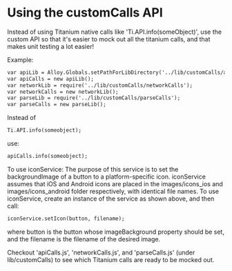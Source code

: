 Using the customCalls API
===========================
  
  
Instead of using Titanium native calls like 'Ti.API.info(someObject)', use the custom API so that it's easier to mock out all the titanium calls, and that makes unit testing a lot easier!
  
  
Example:
```html
var apiLib = Alloy.Globals.setPathForLibDirectory('../lib/customCalls/apiCalls');
var apiCalls = new apiLib();
var networkLib = require('../lib/customCalls/networkCalls');
var networkCalls = new networkLib();
var parseLib = require('../lib/customCalls/parseCalls');
var parseCalls = new parseLib();
```
Instead of
```html
Ti.API.info(someobject);
```
use:
```html
apiCalls.info(someobject);
```
  
To use iconService:
The purpose of this service is to set the backgroundImage of a button to a platform-specific icon. iconService assumes that iOS and Android icons are placed in the images/icons_ios and images/icons_android folder respectively, with identical file names. To use iconService, create an instance of the service as shown above, and then call:
```html
iconService.setIcon(button, filename);
```
where button is the button whose imageBackground property should be set, and the filename is the filename of the desired image.
  
Checkout 'apiCalls.js', 'networkCalls.js', and 'parseCalls.js' (under lib/customCalls) to see which Titanium calls are ready to be mocked out.
